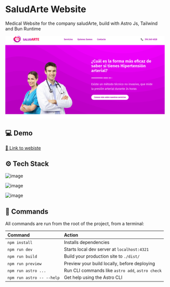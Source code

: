 # SaludArte Website

Medical Website for the company saludArte, build with Astro Js, Tailwind and Bun Runtime

![saludarte](https://raw.githubusercontent.com/julandrod/saludArte/main/src/assets/screenshot.png)

## 💻 Demo

[🔗 Link to webiste](https://julandrod.github.io/#projects)

## ⚙ Tech Stack

![image](https://img.shields.io/badge/Astro-0C1222?style=for-the-badge&logo=astro&logoColor=FDFDFE)

![image](	https://img.shields.io/badge/Tailwind_CSS-38B2AC?style=for-the-badge&logo=tailwind-css&logoColor=white)

![image](https://img.shields.io/badge/bun-282a36?style=for-the-badge&logo=bun&logoColor=fbf0df)


## 🧞 Commands

All commands are run from the root of the project, from a terminal:

| Command                   | Action                                           |
| :------------------------ | :----------------------------------------------- |
| `npm install`             | Installs dependencies                            |
| `npm run dev`             | Starts local dev server at `localhost:4321`      |
| `npm run build`           | Build your production site to `./dist/`          |
| `npm run preview`         | Preview your build locally, before deploying     |
| `npm run astro ...`       | Run CLI commands like `astro add`, `astro check` |
| `npm run astro -- --help` | Get help using the Astro CLI                     |


